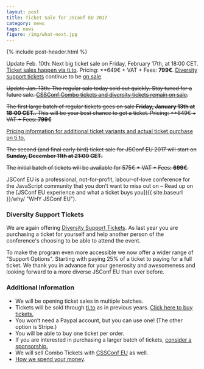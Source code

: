 ```yaml
---
layout: post
title: Ticket Sale for JSConf EU 2017
category: news
tags: news
figure: /img/what-next.jpg
---
```


{% include post-header.html %}

Update Feb. 10th: Next big ticket sale on Friday, February 17th, at 18:00 CET. [Ticket sales happen via ti.to](https://ti.to/jsconfeu/jsconfeu2017). Pricing: **649€ + VAT + Fees: **799€**. [Diversity support tickets](#diversity) continue to be [on sale](https://ti.to/jsconfeu/jsconfeu2017).

<strike>Update Jan. 13th: The regular sale today sold out quickly. Stay tuned for a future sale. [CSSConf Combo tickets and diversity tickets remain on sale](https://ti.to/jsconfeu/jsconfeu2017).</strike>

<strike>The first large batch of regular tickets goes on sale **Friday, January 13th at 18:00 CET.**. This will be your best chance to get a ticket. Pricing: **649€ + VAT + Fees: **799€**</strike>

[Pricing information for additional ticket variants and actual ticket purchase on ti.to.](https://ti.to/jsconfeu/jsconfeu2017)

<strike>The second (and final early bird) ticket sale for JSConf EU 2017 will start on **Sunday, December 11th at 21:00 CET.**

The initial batch of tickets will be available for 575€ + VAT + Fees: **699€**.</strike>


JSConf EU is a professional, not-for-profit, labour-of-love conference for the JavaScript community that you don’t want to miss out on – Read up on the [JSConf EU experience and what a ticket buys you]({{ site.baseurl }}/why/ "WHY JSConf EU").

<div id="diversity"></div>

### Diversity Support Tickets

We are again offering [Diversity Support Tickets](/diversity-tickets). As last year you are purchasing a ticket for yourself and help another person of the conference's choosing to be able to attend the event.

To make the program even more accessible we now offer a wider range of "Support Options". Starting with paying 25% of a ticket to paying for a full ticket. We thank you in advance for your generosity and awesomeness and looking forward to a more diverse JSConf EU than ever before.

### Additional Information

- We will be opening ticket sales in multiple batches.
- Tickets will be sold through [ti.to](https://ti.to/jsconfeu/jsconfeu2017) as in previous years. [Click here to buy tickets.](https://ti.to/jsconfeu/jsconfeu2017)
- You won’t need a Paypal account, but you can use one! (The other option is Stripe.)
- You will be able to buy one ticket per order.
- If you are interested in purchasing a larger batch of tickets, [consider a sponsorship.](/sponsors/)
- We will sell Combo Tickets with [CSSConf EU](http://2017.cssconf.eu) as well.
- [How we spend your money](http://2013.jsconf.eu/news/2013/06/15/how-we-spend-your-money.html).

